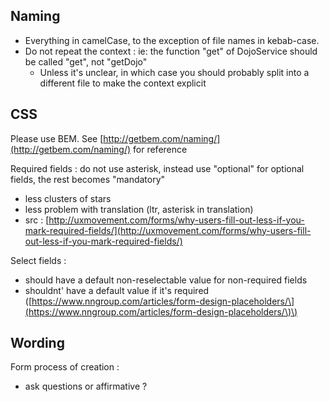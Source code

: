 ## Naming

* Everything in camelCase, to the exception of file names in kebab-case.
* Do not repeat the context : ie: the function "get" of DojoService should be called "get", not "getDojo"
  * Unless it's unclear, in which case you should probably split into a different file to make the context explicit

## **CSS**

Please use BEM. See [http://getbem.com/naming/](http://getbem.com/naming/) for reference

Required fields : do not use asterisk, instead use "optional" for optional fields, the rest becomes "mandatory"

* less clusters of stars
* less problem with translation \(ltr, asterisk in translation\)
* src : [http://uxmovement.com/forms/why-users-fill-out-less-if-you-mark-required-fields/](http://uxmovement.com/forms/why-users-fill-out-less-if-you-mark-required-fields/)

Select fields :

* should have a default non-reselectable value for non-required fields
* shouldnt' have a default value if it's required \([https://www.nngroup.com/articles/form-design-placeholders/\](https://www.nngroup.com/articles/form-design-placeholders/\)\)

## Wording

Form process of creation :

* ask questions or affirmative ?



